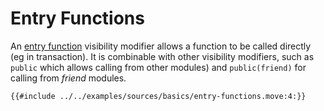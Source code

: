 # Entry Functions

An [entry function](https://docs.sui.io/build/move/index.md#entry-functions) visibility modifier allows a function to be called directly (eg in transaction). It is combinable with other
visibility modifiers, such as `public` which allows calling from other modules) and `public(friend)` for calling from *friend* modules.

```move
{{#include ../../examples/sources/basics/entry-functions.move:4:}}
```
